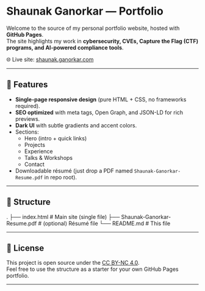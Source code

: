# Shaunak Ganorkar — Portfolio

Welcome to the source of my personal portfolio website, hosted with **GitHub Pages**.  
The site highlights my work in **cybersecurity, CVEs, Capture the Flag (CTF) programs, and AI-powered compliance tools**.

🌐 Live site: [shaunak.ganorkar.com](https://shaunak.ganorkar.com/)

---

## 🚀 Features

- **Single-page responsive design** (pure HTML + CSS, no frameworks required).
- **SEO optimized** with meta tags, Open Graph, and JSON-LD for rich previews.
- **Dark UI** with subtle gradients and accent colors.
- Sections:
  - Hero (intro + quick links)
  - Projects
  - Experience
  - Talks & Workshops
  - Contact
- Downloadable résumé (just drop a PDF named `Shaunak-Ganorkar-Resume.pdf` in repo root).

---

## 📂 Structure
.
├── index.html # Main site (single file)
├── Shaunak-Ganorkar-Resume.pdf # (optional) Résumé file
└── README.md # This file

---

## 📜 License

This project is open source under the [CC BY-NC 4.0](LICENSE).  
Feel free to use the structure as a starter for your own GitHub Pages portfolio.

---

